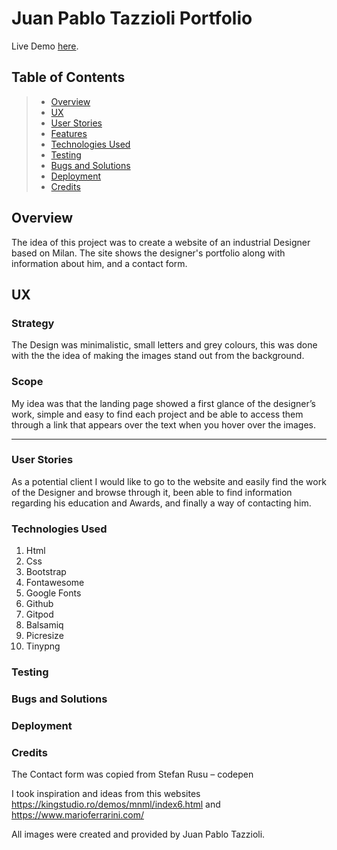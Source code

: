 # Juan Pablo Tazzioli  Portfolio 

Live Demo [here]( https://federvgh.github.io/MS1-Portfolio/index.html).

## Table of Contents
> - [Overview](#overview)
> - [UX](#ux)
> - [User Stories](#user-stories)
> - [Features](#features)
> - [Technologies Used](#technologies-used)
> - [Testing](#testing)
> - [Bugs and Solutions](#Project-bugs-and-solutions)
> - [Deployment](#deployment)
> - [Credits](#credits)

## Overview

The idea of this project was to create a website of an industrial Designer based on Milan. The site shows the designer's portfolio along with information about him, and a contact form. 

## UX

###  Strategy

The Design was minimalistic, small letters and grey colours, this was done with the the idea of making the images stand out from the background.

###  Scope

My idea was that the landing page showed a first glance of the designer’s work, simple and easy to find each project and be able to access them through a link that appears over the text when you hover over the images.

---

### User Stories

As a potential client I would like to go to the website and easily find the work of the Designer and browse through it, been able to find information regarding his education and Awards, and finally a way of contacting him.

### Technologies Used

1. Html
2. Css
3. Bootstrap
4. Fontawesome
5. Google Fonts
6. Github
7. Gitpod
8. Balsamiq
9. Picresize
10. Tinypng

### Testing


### Bugs and Solutions

### Deployment

### Credits

The Contact form was copied from Stefan Rusu – codepen

I took inspiration and ideas from this websites https://kingstudio.ro/demos/mnml/index6.html and https://www.marioferrarini.com/  

All images were created and provided by Juan Pablo Tazzioli.


